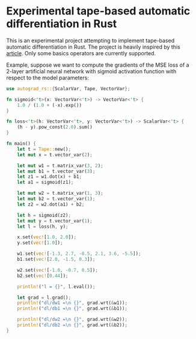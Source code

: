 # Experimental tape-based automatic differentiation in Rust

This is an experimental project attempting to implement tape-based automatic differentiation in Rust. The project is heavily inspired by this [article](https://rufflewind.com/2016-12-30/reverse-mode-automatic-differentiation). Only some basics operators are currently supported.

Example, suppose we want to compute the gradients of the MSE loss of a 2-layer artificial neural network with sigmoid activation function with respect to the model parameters:

```rust
use autograd_rs::{ScalarVar, Tape, VectorVar};

fn sigmoid<'t>(x: VectorVar<'t>) -> VectorVar<'t> {
    1.0 / (1.0 + (-x).exp())
}

fn loss<'t>(h: VectorVar<'t>, y: VectorVar<'t>) -> ScalarVar<'t> {
    (h - y).pow_const(2.0).sum()
}

fn main() {
    let t = Tape::new();
    let mut x = t.vector_var(2);

    let mut w1 = t.matrix_var(3, 2);
    let mut b1 = t.vector_var(3);
    let z1 = w1.dot(x) + b1;
    let a1 = sigmoid(z1);

    let mut w2 = t.matrix_var(1, 3);
    let mut b2 = t.vector_var(1);
    let z2 = w2.dot(a1) + b2;

    let h = sigmoid(z2);
    let mut y = t.vector_var(1);
    let l = loss(h, y);

    x.set(vec![1.0, 2.0]);
    y.set(vec![1.0]);

    w1.set(vec![-1.3, 2.7, -0.5, 2.1, 3.6, -5.5]);
    b1.set(vec![2.0, -1.5, 0.3]);

    w2.set(vec![-1.0, -0.7, 0.5]);
    b2.set(vec![0.44]);

    println!("l = {}", l.eval());

    let grad = l.grad();
    println!("dl/dw1 =\n {}", grad.wrt(&w1));
    println!("dl/db1 =\n {}", grad.wrt(&b1));

    println!("dl/dw2 =\n {}", grad.wrt(&w2));
    println!("dl/db2 =\n {}", grad.wrt(&b2));
}
```
